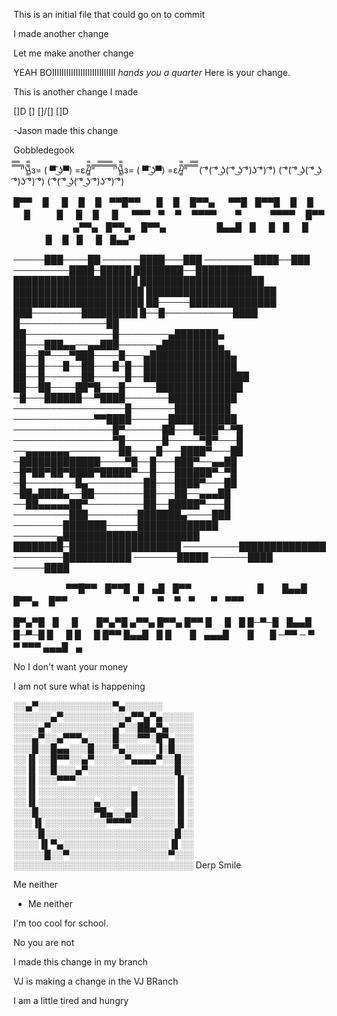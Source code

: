 This is an initial file that could go on to commit

I made another change

Let me make another change


YEAH BOIIIIIIIIIIIIIIIIIIIIIIIIIII
*hands you a quarter*
Here is your change.

This is another change I made





[]D [] []\/[] []D

-Jason made this change


Gobbledegook



̿̿ ̿̿ ̿̿ ̿'̿'\̵͇̿̿\з= ( ▀ ͜͞ʖ▀) =ε/̵͇̿̿/’̿’̿ ̿ ̿̿ ̿̿ ̿̿
̿̿ ̿̿ ̿̿ ̿'̿'\̵͇̿̿\з= ( ▀ ͜͞ʖ▀) =ε/̵͇̿̿/’̿’̿ ̿ ̿̿ ̿̿ ̿̿
( ͡°( ͡° ͜ʖ( ͡° ͜ʖ ͡°)ʖ ͡°) ͡°)
( ͡°( ͡° ͜ʖ( ͡° ͜ʖ ͡°)ʖ ͡°) ͡°)
( ͡°( ͡° ͜ʖ( ͡° ͜ʖ ͡°)ʖ ͡°) ͡°)




█▀▀ㅤ █ ㅤ █ㅤ █ㅤ █ㅤ▀▀█▀▀ㅤㅤ█ㅤ █ㅤ █▀▀▄ 　 
▀▀█ㅤ█▀▀█ㅤ █ㅤ █ㅤ ㅤ █ㅤㅤㅤ █ ㅤ █ㅤ █ ㅤ █ 　 
▀▀▀ㅤ▀ ㅤ▀ㅤ ▀▀▀▀ㅤㅤ ▀ㅤㅤ ㅤ ▀▀▀▀ㅤ █▀▀ 　 
ㅤㅤㅤㅤㅤㅤ▄▀▀▄ㅤ█▀▀▄ㅤ █▀▀▄ 
ㅤㅤㅤㅤㅤㅤ█▄▄█ㅤ█ ㅤ █ㅤ█ ㅤ █ 
ㅤㅤㅤㅤㅤㅤ█ㅤ █ㅤ█ ㅤ █ㅤ█▄▄▀

─────███────██
──────████───███
────────████──███
─────────████─█████
████████──█████████
████████████████████
████████████████████
█████████████████████
█████████████████████
█████████████████████
██─────██████████████
███────────█████████
█──█───────────████
█──────────────██
██──────────────█────────▄███████▄
██───███▄▄──▄▄███──────▄██$█████$██▄
██──█▀───▀███────█───▄██$█████████$██▄
██──█───█──██───█─█──█$█████████████$█
██──█──────██─────█──█████████████████
██──██────██▀█───█─────██████████████
─█───██████──▀████───────███████████
──────────────────█───────█████████
─────────────▀▀████──────███████████
────────────────█▀──────██───████▀─▀█
────────────────▀█──────█─────▀█▀───█
──▄▄▄▄▄▄▄────────██────█───████▀───██
─█████████████────▀█──█───███▀──▄▄██
─█▀██▀██▀████▀█████▀──█───██████▀─▀█
─█────────█▄─────────██───████▀───██
─██▄████▄──██────────██───██──▄▄▄██
──██▄▄▄▄▄██▀─────────██──█████▀───█
─────────███────────███████▄────███
────────███████─────█████████████
───────▄██████████████████████
████████─██████████████████
─────────██████████████
────────███████████
───────█████
──────████
─────████

ㅤ ㅤ ㅤ ㅤ ㅤ ▀▀█▀▀ㅤ█▀▀█ㅤ█ㅤ▄█ㅤ█▀▀ 
ㅤㅤ ㅤㅤ ㅤ ㅤㅤ█ ㅤㅤ█▄▄█ㅤ█▀▀▄ ㅤ█▀▀ 
ㅤ ㅤ ㅤ ㅤ ㅤ ㅤ ▀ㅤ ㅤ▀ㅤ ▀ㅤ▀ㅤㅤ▀ㅤ▀▀▀ 

█▀▄▀█ㅤ█ ㅤ █ㅤ ㅤ█▀▄▀█ ▄▀▀▄ █▀▀▄ █▀▀ █ ㅤ █ㅤ█ 
█─▀─█ㅤ█▄▄█ㅤㅤ █─▀─█ █ ㅤ █ █ ㅤ █ █▀▀ █▄▄█ㅤ█
█ㅤㅤ █ㅤ▄▄▄█ㅤ ㅤ█ㅤㅤ█ ─▀▀ ─ ▀ ㅤ ▀ ▀▀▀ ▄▄▄█ㅤ▄


No I don't want your money

I am not sure what is happening




░░▄▀░░░░░░░░░░░░▀▄░░░░░░
░░░░░░▄▀░░░░░░░░░░▄▀▀▄▀▄░░░░░
░░░░▄▀░░░░░░░░░░▄▀░░██▄▀▄░░░░
░░░▄▀░░▄▀▀▀▄░░░░█░░░▀▀░█▀▄░░░
░░░█░░█▄▄░░░█░░░▀▄░░░░░▐░█░░░
░░▐▌░░█▀▀░░▄▀░░░░░▀▄▄▄▄▀░░█░░
░░▐▌░░█░░░▄▀░░░░░░░░░░░░░░█░░
░░▐▌░░░▀▀▀░░░░░░░░░░░░░░░░▐▌░
░░▐▌░░░░░░░░░░░░░░░▄░░░░░░▐▌░
░░▐▌░░░░░░░░░▄░░░░░█░░░░░░▐▌░
░░░█░░░░░░░░░▀█▄░░▄█░░░░░░▐▌░
░░░▐▌░░░░░░░░░░▀▀▀▀░░░░░░░▐▌░
░░░░█░░░░░░░░░░░░░░░░░░░░░█░░
░░░░▐▌▀▄░░░░░░░░░░░░░░░░░▐▌░░
░░░░░█░░▀░░░░░░░░░░░░░░░░▀░░░
░░░░░░░░░░░░░░░░░░░░░░░░░░░░░
Derp Smile

Me neither
 - Me neither



I'm too cool for school.



No you are not

I made this change in my branch

VJ is making a change in the VJ BRanch

I am a little tired and hungry